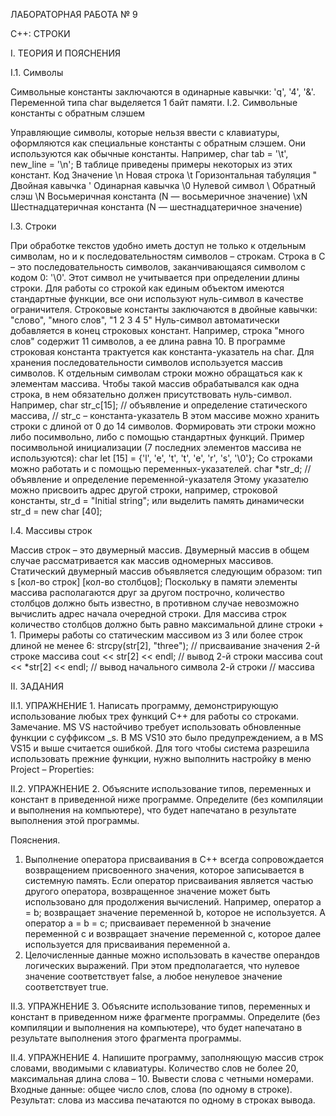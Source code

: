 

ЛАБОРАТОРНАЯ РАБОТА № 9

С++: СТРОКИ

I.	ТЕОРИЯ И ПОЯСНЕНИЯ

I.1.	Символы

Символьные константы заключаются в одинарные кавычки: 'q', '4', '&'.
Переменной типа char выделяется 1 байт памяти.
I.2.	Символьные константы с обратным слэшем

Управляющие символы, которые нельзя ввести с клавиатуры, оформляются как специальные константы с обратным слэшем. Они используются как обычные константы. Например,
char tab = '\t', new_line = '\n';
В таблице приведены примеры некоторых из этих констант. 
Код	Значение
\n	Новая строка
\t	Горизонтальная табуляция
\"	Двойная кавычка
\'	Одинарная кавычка
\0	Нулевой символ
\\	Обратный слэш
\N	Восьмеричная константа (N — восьмеричное значение)
\xN	Шестнадцатеричная константа (N — шестнадцатеричное значение)

I.3.	Строки

При обработке текстов удобно иметь доступ не только к отдельным символам, но и к последовательностям символов – строкам. Строка в С – это последовательность символов, заканчивающаяся символом с кодом 0: '\0'. Этот символ не учитывается при определении длины строки.
Для работы со строкой как единым объектом имеются стандартные функции, все они используют нуль-символ в качестве ограничителя.
Строковые константы заключаются в двойные кавычки:
"слово", "много слов", "1 2 3 4 5"
Нуль-символ автоматически добавляется в конец строковых констант. Например, строка "много слов" содержит 11 символов, а ее длина равна 10. В программе строковая константа трактуется как константа-указатель на char.
Для хранения последовательности символов используется массив символов. К отдельным символам строки можно обращаться как к элементам массива. Чтобы такой массив обрабатывался как одна строка, в нем обязательно должен присутствовать нуль-символ. Например,
char str_c[15];	// объявление и определение статического массива, 
			// str_c – константа-указатель
В этом массиве можно хранить строки с длиной от 0 до 14 символов. Формировать эти строки можно либо посимвольно, либо с помощью стандартных функций. Пример посимвольной инициализации (7 последних элементов массива не используются):
char let [15] = {'l', 'e', 't', 't', 'e', 'r', 's', '\0'};
Со строками можно работать и с помощью переменных-указателей. 
char *str_d; // объявление и определение переменной-указателя
Этому указателю можно присвоить адрес другой строки, например, строковой константы,
str_d = "Initial string";
или выделить память динамически
str_d = new char [40];

I.4.	Массивы строк

Массив строк – это двумерный массив. Двумерный массив в общем случае рассматривается как массив одномерных массивов. Статический двумерный массив объявляется следующим образом:
тип s [кол-во строк] [кол-во столбцов];
Поскольку в памяти элементы массива располагаются друг за другом построчно, количество столбцов должно быть известно, в противном случае невозможно вычислить адрес начала очередной строки. 
Для массива строк количество столбцов должно быть равно максимальной длине строки + 1.
Примеры работы со статическим массивом из 3 или более строк длиной не менее 6:
strcpy(str[2], "three");	// присваивание значения 2-й строке массива
cout << str[2] << endl;	// вывод 2-й строки массива
cout << *str[2] << endl;	// вывод начального символа 2-й строки 
// массива

II.	ЗАДАНИЯ

II.1.	УПРАЖНЕНИЕ 1. Написать программу, демонстрирующую использование любых трех функций С++ для работы со строками.
Замечание. MS VS настойчиво требует использовать обновленные функции с суффиксом _s. В MS VS10 это было предупреждением, а в MS VS15 и выше считается ошибкой. Для того чтобы система разрешила использовать прежние функции, нужно выполнить настройку в меню Project – Properties:
 

II.2.	УПРАЖНЕНИЕ 2. Объясните использование типов, переменных и констант в приведенной ниже программе. Определите (без компиляции и выполнения на компьютере), что будет напечатано в результате выполнения этой программы.

 

Пояснения.
1. Выполнение оператора присваивания в С++ всегда сопровождается  возвращением присвоенного значения, которое записывается в системную память. Если оператор присваивания является частью другого оператора, возвращенное значение может быть использовано для продолжения вычислений. Например, оператор a = b; возвращает значение переменной b, которое не используется. А оператор a = b = c; присваивает переменной b значение переменной c и возвращает значение переменной c, которое далее используется для присваивания переменной a.
2. Целочисленные данные можно использовать в качестве операндов логических выражений. При этом предполагается, что нулевое значение соответствует false, а любое ненулевое значение соответствует true.

II.3.	УПРАЖНЕНИЕ 3. Объясните использование типов, переменных и констант в приведенном ниже фрагменте программы. Определите (без компиляции и выполнения на компьютере), что будет напечатано в результате выполнения этого фрагмента программы.

 

II.4.	УПРАЖНЕНИЕ 4. Напишите программу, заполняющую массив строк словами, вводимыми с клавиатуры. Количество слов не более 20, максимальная длина слова – 10. Вывести слова с четными номерами.
Входные данные: общее число слов, слова (по одному в строке).
Результат: слова из массива печатаются по одному в строках вывода.


